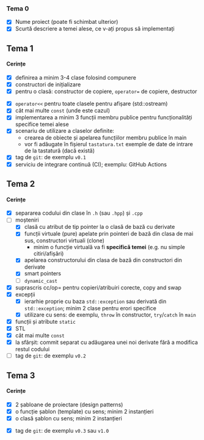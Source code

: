 ### Tema 0

- [X] Nume proiect (poate fi schimbat ulterior)
- [X] Scurtă descriere a temei alese, ce v-ați propus să implementați

## Tema 1

#### Cerințe
- [X] definirea a minim 3-4 clase folosind compunere
- [X] constructori de inițializare
- [X] pentru o clasă: constructor de copiere, `operator=` de copiere, destructor
<!-- - [ ] pentru o altă clasă: constructor de mutare, `operator=` de mutare, destructor -->
<!-- - [ ] pentru o altă clasă: toate cele 5 funcții membru speciale -->
- [X] `operator<<` pentru toate clasele pentru afișare (std::ostream)
- [X] cât mai multe `const` (unde este cazul)
- [X] implementarea a minim 3 funcții membru publice pentru funcționalități specifice temei alese
- [X] scenariu de utilizare a claselor definite:
    - crearea de obiecte și apelarea funcțiilor membru publice în main
    - vor fi adăugate în fișierul `tastatura.txt` exemple de date de intrare de la tastatură (dacă există)
- [X] tag de `git`: de exemplu `v0.1`
- [X] serviciu de integrare continuă (CI); exemplu: GitHub Actions

## Tema 2

#### Cerințe
- [X] separarea codului din clase în `.h` (sau `.hpp`) și `.cpp`
- [ ] moșteniri
    - [X] clasă cu atribut de tip pointer la o clasă de bază cu derivate
    - [X] funcții virtuale (pure) apelate prin pointeri de bază din clasa de mai sus, constructori virtuali (clone)
        - minim o funcție virtuală va fi **specifică temei** (e.g. nu simple citiri/afișări)
    - [X] apelarea constructorului din clasa de bază din constructori din derivate
    - [X] smart pointers
    - [ ] `dynamic_cast`
- [X] suprascris cc/op= pentru copieri/atribuiri corecte, copy and swap
- [X] excepții
    - [X] ierarhie proprie cu baza `std::exception` sau derivată din `std::exception`; minim 2 clase pentru erori specifice
    - [X] utilizare cu sens: de exemplu, `throw` în constructor, `try`/`catch` în `main`
- [X] funcții și atribute `static`
- [X] STL
- [X] cât mai multe `const`
- [X] la sfârșit: commit separat cu adăugarea unei noi derivate fără a modifica restul codului
- [ ] tag de `git`: de exemplu `v0.2`

## Tema 3

#### Cerințe
- [X] 2 șabloane de proiectare (design patterns)
- [X] o funcție șablon (template) cu sens; minim 2 instanțieri
- [X] o clasă șablon cu sens; minim 2 instanțieri
<!-- - [ ] o specializare pe funcție/clasă șablon -->
- [X] tag de `git`: de exemplu `v0.3` sau `v1.0`
